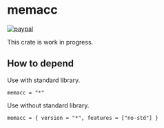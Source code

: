 # memacc

[![paypal](https://img.shields.io/badge/Support_my_work-PayPal-green.svg)](https://www.paypal.com/donate/?hosted_button_id=E648MA54L53J6)

This crate is work in progress.

## How to depend

Use with standard library.

`memacc = "*"`

Use without standard library.

`memacc = { version = "*", features = ["no-std"] }`
